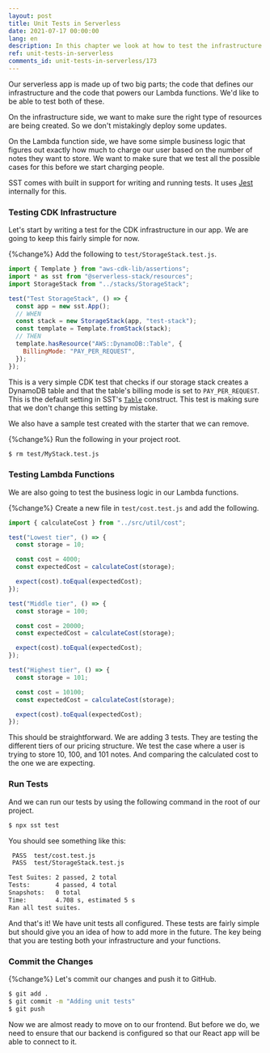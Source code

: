 ```yaml
---
layout: post
title: Unit Tests in Serverless
date: 2021-07-17 00:00:00
lang: en
description: In this chapter we look at how to test the infrastructure and the Lambda functions in our serverless app. We use SST's built in test command to help us write and run our tests.
ref: unit-tests-in-serverless
comments_id: unit-tests-in-serverless/173
---
```


Our serverless app is made up of two big parts; the code that defines our infrastructure and the code that powers our Lambda functions. We'd like to be able to test both of these. 

On the infrastructure side, we want to make sure the right type of resources are being created. So we don't mistakingly deploy some updates.

On the Lambda function side, we have some simple business logic that figures out exactly how much to charge our user based on the number of notes they want to store. We want to make sure that we test all the possible cases for this before we start charging people.

SST comes with built in support for writing and running tests. It uses [Jest](https://jestjs.io) internally for this.

### Testing CDK Infrastructure

Let's start by writing a test for the CDK infrastructure in our app. We are going to keep this fairly simple for now.

{%change%} Add the following to `test/StorageStack.test.js`.

``` js
import { Template } from "aws-cdk-lib/assertions";
import * as sst from "@serverless-stack/resources";
import StorageStack from "../stacks/StorageStack";

test("Test StorageStack", () => {
  const app = new sst.App();
  // WHEN
  const stack = new StorageStack(app, "test-stack");
  const template = Template.fromStack(stack);
  // THEN
  template.hasResource("AWS::DynamoDB::Table", {
    BillingMode: "PAY_PER_REQUEST",
  });
});
```

This is a very simple CDK test that checks if our storage stack creates a DynamoDB table and that the table's billing mode is set to `PAY_PER_REQUEST`. This is the default setting in SST's [`Table`](https://docs.serverless-stack.com/constructs/Table) construct. This test is making sure that we don't change this setting by mistake.

We also have a sample test created with the starter that we can remove.

{%change%} Run the following in your project root.

``` bash
$ rm test/MyStack.test.js
```

### Testing Lambda Functions

We are also going to test the business logic in our Lambda functions.

{%change%} Create a new file in `test/cost.test.js` and add the following.

``` js
import { calculateCost } from "../src/util/cost";

test("Lowest tier", () => {
  const storage = 10;

  const cost = 4000;
  const expectedCost = calculateCost(storage);

  expect(cost).toEqual(expectedCost);
});

test("Middle tier", () => {
  const storage = 100;

  const cost = 20000;
  const expectedCost = calculateCost(storage);

  expect(cost).toEqual(expectedCost);
});

test("Highest tier", () => {
  const storage = 101;

  const cost = 10100;
  const expectedCost = calculateCost(storage);

  expect(cost).toEqual(expectedCost);
});
```

This should be straightforward. We are adding 3 tests. They are testing the different tiers of our pricing structure. We test the case where a user is trying to store 10, 100, and 101 notes. And comparing the calculated cost to the one we are expecting.

### Run Tests

And we can run our tests by using the following command in the root of our project.

``` bash
$ npx sst test
```

You should see something like this:

``` bash
 PASS  test/cost.test.js
 PASS  test/StorageStack.test.js

Test Suites: 2 passed, 2 total
Tests:       4 passed, 4 total
Snapshots:   0 total
Time:        4.708 s, estimated 5 s
Ran all test suites.
```

And that's it! We have unit tests all configured. These tests are fairly simple but should give you an idea of how to add more in the future. The key being that you are testing both your infrastructure and your functions.

### Commit the Changes

{%change%} Let's commit our changes and push it to GitHub.

``` bash
$ git add .
$ git commit -m "Adding unit tests"
$ git push
```

Now we are almost ready to move on to our frontend. But before we do, we need to ensure that our backend is configured so that our React app will be able to connect to it.
